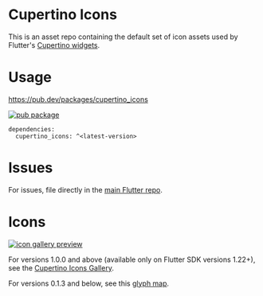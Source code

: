 # Cupertino Icons

This is an asset repo containing the default set of icon assets used by
Flutter's [Cupertino widgets](https://github.com/flutter/flutter/tree/master/packages/flutter/lib/src/cupertino).

# Usage

https://pub.dev/packages/cupertino_icons

[![pub package](https://img.shields.io/pub/v/cupertino_icons.svg)](https://pub.dev/packages/cupertino_icons)

```
dependencies:
  cupertino_icons: ^<latest-version>
```

# Issues

For issues, file directly in the [main Flutter repo](https://github.com/flutter/flutter).

# Icons

[![icon gallery preview](gallery_preview_1.0.0.png)](https://flutter.github.io/cupertino_icons)

For versions 1.0.0 and above (available only on Flutter SDK versions 1.22+), see the [Cupertino Icons Gallery](https://flutter.github.io/cupertino_icons).

For versions 0.1.3 and below, see this [glyph map](https://raw.githubusercontent.com/flutter/packages/master/third_party/packages/cupertino_icons/map.png).
